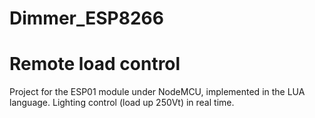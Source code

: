 # Dimmer_ESP8266
# Remote load control
Project for the ESP01 module under NodeMCU, implemented in the LUA language. 
Lighting control (load up 250Vt) in real time.